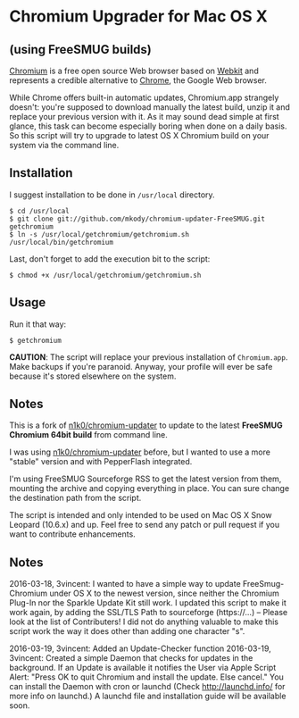 Chromium Upgrader for Mac OS X
==============================
(using FreeSMUG builds)
-----------------------

[Chromium](http://www.chromium.org/) is a free open source Web browser based on [Webkit](http://webkit.org/) and represents a credible alternative to [Chrome](http://www.google.com/chrome), the Google Web browser.

While Chrome offers built-in automatic updates, Chromium.app strangely doesn't: you're supposed to download manually the latest build, unzip it and replace your previous version with it. As it may sound dead simple at first glance, this task can become especially boring when done on a daily basis. So this script will try to upgrade to latest OS X Chromium build on your system via the command line.

Installation
------------

I suggest installation to be done in `/usr/local` directory.

    $ cd /usr/local
    $ git clone git://github.com/mkody/chromium-updater-FreeSMUG.git getchromium
    $ ln -s /usr/local/getchromium/getchromium.sh /usr/local/bin/getchromium

Last, don't forget to add the execution bit to the script:

    $ chmod +x /usr/local/getchromium/getchromium.sh

Usage
-----

Run it that way:

    $ getchromium

**CAUTION**: The script will replace your previous installation of `Chromium.app`. Make backups if you're paranoid. Anyway, your profile will ever be safe because it's stored elsewhere on the system.

Notes
-----

This is a fork of [n1k0/chromium-updater](https://github.com/n1k0/chromium-updater) to update to the latest **FreeSMUG Chromium 64bit build** from command line.

I was using [n1k0/chromium-updater](https://github.com/n1k0/chromium-updater) before, but I wanted to use a more "stable" version and with PepperFlash integrated.

I'm using FreeSMUG Sourceforge RSS to get the latest version from them, mounting the archive and copying everything in place. You can sure change the destination path from the script.

The script is intended and only intended to be used on Mac OS X Snow Leopard (10.6.x) and up. Feel free to send any patch or pull request if you want to contribute enhancements.

Notes
-----

2016-03-18, 3vincent: I wanted to have a simple way to update FreeSmug-Chromium under OS X to the newest version, since neither the Chromium Plug-In nor the Sparkle Update Kit still work. I updated this script to make it work again, by adding the SSL/TLS Path to sourceforge (https://...) – Please look at the list of Contributers! I did not do anything valuable to make this script work the way it does other than adding one character "s". 

2016-03-19, 3vincent: Added an Update-Checker function
2016-03-19, 3vincent: Created a simple Daemon that checks for updates in the background. If an Update is available it notifies the User via Apple Script Alert: "Press OK to quit Chromium and install the update. Else cancel." You can install the Daemon with cron or launchd (Check http://launchd.info/ for more info on launchd.) A launchd file and installation guide will be available soon. 
